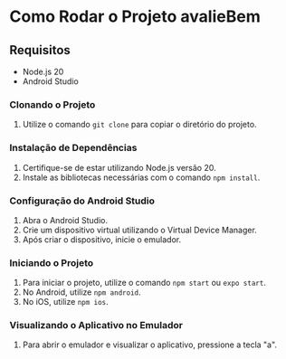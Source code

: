 # Como Rodar o Projeto avalieBem

## Requisitos
- Node.js 20
- Android Studio

### Clonando o Projeto
1. Utilize o comando `git clone` para copiar o diretório do projeto.

### Instalação de Dependências
1. Certifique-se de estar utilizando Node.js versão 20.
2. Instale as bibliotecas necessárias com o comando `npm install`.

### Configuração do Android Studio
1. Abra o Android Studio.
2. Crie um dispositivo virtual utilizando o Virtual Device Manager.
3. Após criar o dispositivo, inicie o emulador.

### Iniciando o Projeto
1. Para iniciar o projeto, utilize o comando `npm start` ou `expo start`.
2. No Android, utilize `npm android`.
3. No iOS, utilize `npm ios`.

### Visualizando o Aplicativo no Emulador
1. Para abrir o emulador e visualizar o aplicativo, pressione a tecla "a".
